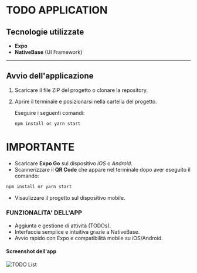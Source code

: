 # TODO APPLICATION  

## Tecnologie utilizzate  
- **Expo**  
- **NativeBase** (UI Framework)  

---

## Avvio dell'applicazione  

1. Scaricare il file ZIP del progetto o clonare la repository.  
2. Aprire il terminale e posizionarsi nella cartella del progetto.  

   Eseguire i seguenti comandi:  
   ```bash
   npm install or yarn start
    ```
# IMPORTANTE

- Scaricare **Expo Go** sul dispositivo  *iOS* o *Android*.
- Scannerizzare il **QR Code** che appare nel terminale dopo aver eseguito il comando:
```bash
npm install or yarn start
  ```
- Visaulizzare il progetto sul dispositivo mobile. 

### FUNZIONALITA' DELL'APP

- Aggiunta e gestione di attività (TODOs).
- Interfaccia semplice e intuitiva grazie a NativeBase.
- Avvio rapido con Expo e compatibilità mobile su iOS/Android.

#### Screenshot dell'app

![TODO List](./assets/todo-list.png)



